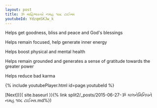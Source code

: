 ```yaml
---
layout: post
title: ૐ માહિભારતરે નમહ ૧૦૮ ટાઈમ્સ
youtubeId: YdzqmSKJw_k
---
```

 
 
Helps get goodness, bliss and peace and God's blessings
 
Helps remain focused, help generate inner energy 
 
Helps boost physical and mental health 
 
Helps remain grounded and generates a sense of gratitude towards the greater power 
 
Helps reduce bad karma
 
 
 
 


{% include youtubePlayer.html id=page.youtubeId %}
 
[Next]({{ site.baseurl }}{% link  split2/_posts/2015-06-27-ૐ કાલનેમિનિઘને નમહ ૧૦૮ ટાઈમ્સ.md%})
 
